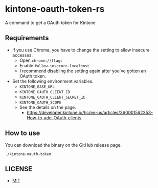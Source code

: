# kintone-oauth-token-rs

A command to get a OAuth token for Kintone

## Requirements

- If you use Chrome, you have to change the setting to allow insecure accesses.
    - Open `chrome://flags`
    - Enable `#allow-insecure-localhost`
    - I recommend disabling the setting again after you've gotten an OAuth token.
- Set the following environment variables.
    - `KINTONE_BASE_URL`
    - `KINTONE_OAUTH_CLIENT_ID`
    - `KINTONE_OAUTH_CLIENT_SECRET_ID`
    - `KINTONE_OAUTH_SCOPE`
    - See the details on the page.
        - https://developer.kintone.io/hc/en-us/articles/360001562353-How-to-add-OAuth-clients

## How to use

You can download the binary on the GitHub release page.

```
./kintone-oauth-token
```

## LICENSE

- [MIT](LICENSE)